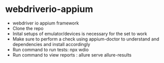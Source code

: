 # webdriverio-appium
- webdriver io appium framework
- Clone the repo
- Inital setups of emulator/devices is necessary for the set to work
- Make sure to perform a check using appium-doctor to understand and dependencies and install accordingly
- Run command to run tests: npx wdio
- Run command to view reports : allure serve allure-results
